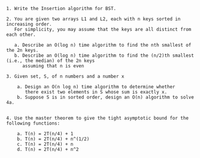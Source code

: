     1. Write the Insertion algorithm for BST.
    
    2. You are given two arrays L1 and L2, each with n keys sorted in increasing order.
       For simplicity, you may assume that the keys are all distinct from each other.
    
       a. Describe an O(log n) time algorithm to find the nth smallest of the 2n keys.
       b. Describe an O(log n) time algorithm to find the (n/2)th smallest (i.e., the median) of the 2n keys
          assuming that n is even
    
    3. Given set, S, of n numbers and a number x
    
        a. Design an O(n log n) time algorithm to determine whether
           there exist two elements in S whose sum is exactly x.
        b. Suppose S is in sorted order, design an O(n) algorithm to solve 4a.
 
    
    4. Use the master theorem to give the tight asymptotic bound for the following functions:
    
        a. T(n) = 2T(n/4) + 1
        b. T(n) = 2T(n/4) + n^(1/2)
        c. T(n) = 2T(n/4) + n
        d. T(n) = 2T(n/4) + n^2
    
